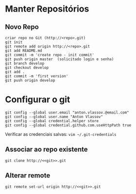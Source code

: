 # Manter Repositórios

## Novo Repo 

```
criar repo no Git (http://<repo>.git)
git init
git remote add origin http://<repo>.git
git add README.md
git commit -m 'create repo - init commit'
git push origin master  (solicitado login e senha)
git branch develop
git checkout develop
git add .
git commit -m 'first version'
git push origin develop

```

# Configurar o git
```
git config --global user.email "anton.vlassov.@email.com"
git config --global user.name "Anton Vlassov"
git config --global credential.helper store 
git config --global credential.github.com.useHttpPath true
```
Verificar as credenciais salvas:
`vim ~/.git-credentials`

## Associar ao repo existente

```
git clone http://<<git>>.git

```

## Alterar remote

```
git remote set-url origin http://<<git>>.git
```